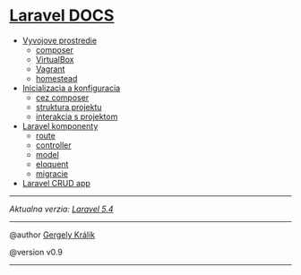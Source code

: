 [Laravel DOCS](./index.html)
============================

- [Vyvojove prostredie](./prostredie.html#vyvojove-prostredie)
	+ [composer](./prostredie.html#composer)
	+ [VirtualBox](./prostredie.html#virtualbox)
	+ [Vagrant](./prostredie.html#vagrant)
	+ [homestead](./prostredie.html#homestead)
- [Inicializacia a konfiguracia](./inicializacia.html#inicializacia-laravelu-a-konfiguracia-prostredia)
	+ [cez composer](./inicializacia.html#cez-composer)
	+ [struktura projektu](./inicializacia.html#struktura-projektu)
	+ [interakcia s projektom](./inicializacia.html#interakcia-s-laravelom)
- [Laravel komponenty](./komponenty.html)
	+ [route](./komponenty.html#route)
	+ [controller](./komponenty.html#controller)
	+ [model](./komponenty.html#model)
	+ [eloquent](./komponenty.html#eloquent)
	+ [migracie](./komponenty.html#migracie)
- [Laravel CRUD app](./crud.html)

- - - -

*Aktualna verzia: [Laravel 5.4](https://laravel.com/docs/5.4)*

- - - -

@author [Gergely Králik](https://github.com/gergelykralik)

@version v0.9

- - - -

